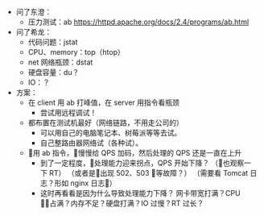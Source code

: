 - 问了东澄：
    - 压力测试：ab
        <https://httpd.apache.org/docs/2.4/programs/ab.html>
- 问了希龙：
    - 代码问题：jstat
    - CPU、memory：top（htop）
    - net 网络瓶颈：dstat
    - 硬盘容量：du？
    - IO：？
- 方案：
    - 在 client 用 ab 打峰值，在 server 用指令看瓶颈
        - 尝试用远程调试！
    - 都布置在测试机最好（网络链路，不用走公司的）
        - 可以用自己的电脑笔记本、树莓派等等去试。
        - 自己整路由器网络试（各种试）。
    - 用 ab 指令，慢慢给 QPS 加码，然后处理的 QPS 还是一直在上升
        - 到了一定程度，处理能力迎来拐点，QPS 开始下降？
            （也观察一下 RT）
            （或者是出现 502、503 等故障？）
            （需要看 Tomcat 日志？形如 nginx 日志）
        - 这时再看看是因为什么导致处理能力下降？
            网卡带宽打满？CPU 占满？内存不足？硬盘打满？IO 过慢？RT 过长？
